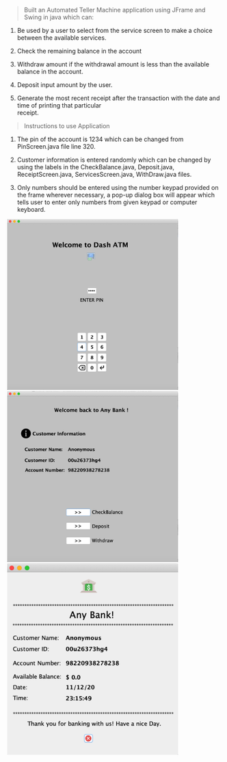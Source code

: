 > Built an Automated Teller Machine application using JFrame and Swing in java which can: 

 1. Be used by a user to select from the service screen to make a choice between the available services.
 
 2. Check the remaining balance in the account 
 
 3. Withdraw amount if the withdrawal amount is less
    than the available balance in the account.
 4. Deposit input amount by the user.
 
 5. Generate the most recent receipt after the
    transaction with the date and time of printing that particular  
    receipt.

> Instructions to use Application

 1. The pin of the account is 1234 which can be changed from PinScreen.java file line 320.
 
 2. Customer information is entered randomly which can be changed by using the labels in the CheckBalance.java, Deposit.java, ReceiptScreen.java, ServicesScreen.java, WithDraw.java files.
 
 3. Only numbers should be entered using the number keypad provided on the frame wherever necessary, a pop-up dialog box will appear which tells user to enter only     numbers from given keypad or computer keyboard.

<img src="screenshots/ScreenShot1.png" width="400px" >
<img src="screenshots/ScreenShot2.png" width="400px">
<img src="screenshots/ScreenShot3.png" width="400px">


 

